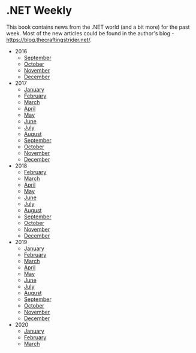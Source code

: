 # .NET Weekly

This book contains news from the .NET world (and a bit more) for the past week. Most of the new articles could be found in the author's blog - https://blog.thecraftingstrider.net/.

- 2016
  - [September](2016.09/README.md)
  - [October](2016.10/README.md)
  - [November](2016.11/README.md)
  - [December](2016.12/README.md)
- 2017
  - [January](2017.01/README.md)
  - [February](2017.02/README.md)
  - [March](2017.03/README.md)
  - [April](2017.04/README.md)
  - [May](2017.05/README.md)
  - [June](2017.06/README.md)
  - [July](2017.07/README.md)
  - [August](2017.08/README.md)
  - [September](2017.09/README.md)
  - [October](2017.10/README.md)
  - [November](2017.11/README.md)
  - [December](2017.12/README.md)
- 2018
  - [February](2018.02/README.md)
  - [March](2018.03/README.md)
  - [April](2018.04/README.md)
  - [May](2018.05/README.md)
  - [June](2018.06/README.md)
  - [July](2018.07/README.md)
  - [August](2018.08/README.md)
  - [September](2018.09/README.md)
  - [October](2018.10/README.md)
  - [November](2018.11/README.md)
  - [December](2018.12/README.md)
- 2019
  - [January](2019.01/README.md)
  - [February](2019.02/README.md)
  - [March](2019.03/README.md)
  - [April](2019.04/README.md)
  - [May](2019.05/README.md)
  - [June](2019.06/README.md)
  - [July](2019.07/README.md)
  - [August](2019.08/README.md)
  - [September](2019.09/README.md)
  - [October](2019.10/README.md)
  - [November](2019.11/README.md)
  - [December](2019.12/README.md)
- 2020
  - [January](2020.01/README.md)
  - [February](2020.02/README.md)
  - [March](2020.03/README.md)
